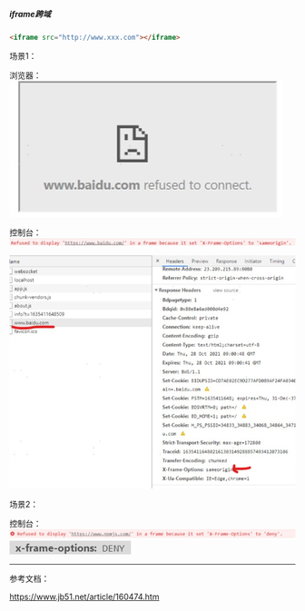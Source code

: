 ##### iframe跨域
```html
<iframe src="http://www.xxx.com"></iframe>
```
场景1： 

浏览器：<br/>![logo](./images/iframe_baidu_web.jpg ':size=WIDTHxHEIGHT')

控制台：![logo](./images/error_iframe_baidu.jpg ':size=WIDTHxHEIGHT')

![logo](./images/iframe_baidu_response_headers.jpg ':size=WIDTHxHEIGHT')

场景2：

控制台：![logo](./images/error_iframe_npm.jpg ':size=WIDTHxHEIGHT')
![logo](./images/iframe_npm_response_headers.jpg ':size=WIDTHxHEIGHT')

---
参考文档：

https://www.jb51.net/article/160474.htm